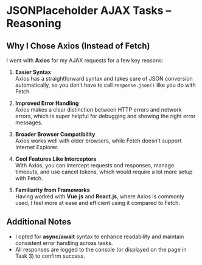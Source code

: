 # JSONPlaceholder AJAX Tasks – Reasoning

## Why I Chose Axios (Instead of Fetch)

I went with **Axios** for my AJAX requests for a few key reasons:

1. **Easier Syntax**  
   Axios has a straightforward syntax and takes care of JSON conversion automatically, so you don’t have to call `response.json()` like you do with Fetch.

2. **Improved Error Handling**  
   Axios makes a clear distinction between HTTP errors and network errors, which is super helpful for debugging and showing the right error messages.

3. **Broader Browser Compatibility**  
   Axios works well with older browsers, while Fetch doesn’t support Internet Explorer.

4. **Cool Features Like Interceptors**  
   With Axios, you can intercept requests and responses, manage timeouts, and use cancel tokens, which would require a lot more setup with Fetch.

5. **Familiarity from Frameworks**  
   Having worked with **Vue.js** and **React.js**, where Axios is commonly used, I feel more at ease and efficient using it compared to Fetch.

## Additional Notes

- I opted for **async/await** syntax to enhance readability and maintain consistent error handling across tasks.
- All responses are logged to the console (or displayed on the page in Task 3) to confirm success.